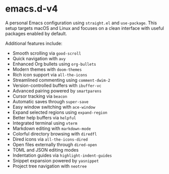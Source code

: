# emacs.d-v4

A personal Emacs configuration using `straight.el` and `use-package`.
This setup targets macOS and Linux and focuses on a clean interface with useful
packages enabled by default.

Additional features include:

- Smooth scrolling via `good-scroll`
- Quick navigation with `avy`
- Enhanced Org bullets using `org-bullets`
- Modern themes with `doom-themes`
- Rich icon support via `all-the-icons`
- Streamlined commenting using `comment-dwim-2`
- Version-controlled buffers with `ibuffer-vc`
- Advanced pairing powered by `smartparens`
- Cursor tracking via `beacon`
- Automatic saves through `super-save`
- Easy window switching with `ace-window`
- Expand selected regions using `expand-region`
- Better help buffers via `helpful`
- Integrated terminal using `vterm`
- Markdown editing with `markdown-mode`
- Colorful directory browsing with `diredfl`
- Dired icons via `all-the-icons-dired`
- Open files externally through `dired-open`
- TOML and JSON editing modes
- Indentation guides via `highlight-indent-guides`
- Snippet expansion powered by `yasnippet`
- Project tree navigation with `neotree`

